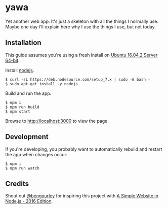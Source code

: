 # yawa

Yet another web app. It's just a skeleton with all the things I normally use. Maybe one day I'll explain here why I use the things I use, but not today.

## Installation
This guide assumes you're using a fresh install on [Ubuntu 16.04.2 Server 64-bit]().

Install [nodejs](https://nodejs.org).
```
$ curl -sL https://deb.nodesource.com/setup_7.x | sudo -E bash -
$ sudo apt-get install -y nodejs
```
Build and run the app.
```
$ npm i
$ npm run build
$ npm start
```
Browse to [http://localhost:3000](http://localhost:3000) to view the page.

## Development

If you're developing, you probably want to automatically rebuild and restart the app when changes occur:
```
$ npm i
$ npm run watch
```

## Credits
Shout out [@bengourley](https://github.com/bengourley) for inspiring this project with [A Simple Website in Node.js - 2016 Edition](http://www.clock.co.uk/blog/a-simple-website-in-node-js-2016-edition).
